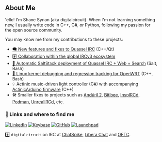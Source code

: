 ## About Me

'ello!  I'm Shane Synan (aka digitalcircuit).  When I'm not learning something new, I usually write code in C++, C#, or Python, following my passion for the open source community.

You may know me from my contributions to these projects:

* [🗨️ New features and fixes to Quassel IRC](https://quassel-irc.org/ ) (C++/Qt)
* [#️⃣ Collaboration within the global IRCv3 ecosystem](https://ircv3.net/ )
* [🤖 Automatic SaltStack deployment of Quassel IRC + Web + Search](https://github.com/digitalcircuit/salt-box-quassel ) (Salt, Bash)
* [📶 Linux kernel debugging and regression tracking for OpenWRT](https://openwrt.org/ ) (C++, Bash)
* [💡 Actinic music-driven light controller](https://github.com/digitalcircuit/actinic) (C#) with [accompanying ActinicArduino firmware](https://github.com/digitalcircuit/ActinicArduino ) (C++)
* 🛠 Smaller fixes to projects such as [Andúril 2](https://launchpad.net/flashlight-firmware ), [Bitlbee](https://www.bitlbee.org/ ), [InspIRCd](https://www.inspircd.org/ ), [Podman](https://podman.io/ ), [UnrealIRCd](https://www.unrealircd.org/ ), etc.

<!-- TODO: Finish portfolio
Specific examples and more details [are on my portfolio page](https://<domain>/portfolio ).
-->

### 🔗 Links and where to find me
<!-- TODO: Finish portfolio
[![badge saying "my portfolio"](https://img.shields.io/badge/my_portfolio-000?style=for-the-badge&logo=ko-fi&logoColor=white)](https://<domain>/portfolio)
-->
[![LinkedIn](https://img.shields.io/badge/linkedin-0A66C2?style=for-the-badge&logo=linkedin&logoColor=white)](https://www.linkedin.com/in/shane-synan/ )
[![Keybase](https://img.shields.io/badge/keybase-33A0FF?style=for-the-badge&logo=keybase&logoColor=white)](https://keybase.io/digitalcircuit/ )
[![GitHub](https://img.shields.io/badge/github-000?style=for-the-badge&logo=github&logoColor=white)](https://github.com/digitalcircuit/ )
[![Launchpad](https://img.shields.io/badge/launchpad-F8C300?style=for-the-badge&logo=launchpad&logoColor=black)](https://launchpad.net/~digitalcircuit )

#️⃣ `digitalcircuit` on IRC at [ChatSpike](https://www.chatspike.net/ ), [Libera Chat](https://libera.chat/ ) and [OFTC](https://www.oftc.net/ ).
